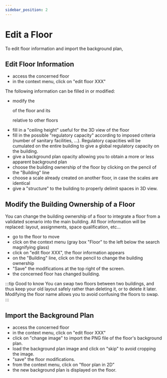 ```yaml
---
sidebar_position: 2
---
```


# Edit a Floor

<Youtube code="yw4XtiZNnu8"/>

To edit floor information and import the background plan,


## Edit Floor Information

-   access the concerned floor
-   in the context menu, click on "edit floor XXX"

The following information can be filled in or modified:

-   modify the <P code="floor:name" /> of the floor and its <P code="floor:level" /> relative to other floors
-   fill in a "ceiling height" useful for the 3D view of the floor
-   fill in the possible "regulatory capacity" according to imposed criteria (number of sanitary facilities, ...). Regulatory capacities will be cumulated on the entire building to give a global regulatory capacity on the building.
-   give a background plan opacity allowing you to obtain a more or less apparent background plan
-   choose the building ownership of the floor by clicking on the pencil of the "Building" line
-   choose a scale already created on another floor, in case the scales are identical
-   give a "structure" to the building to properly delimit spaces in 3D view.


## Modify the Building Ownership of a Floor

You can change the building ownership of a floor to integrate a floor from a validated scenario into the main building.
All floor information will be replaced: layout, assignments, space qualification, etc...

-	go to the floor to move
-	click on the context menu (gray box "Floor" to the left below the search magnifying glass)
-	click on "edit floor XXX", the floor information appears
-	on the "Building" line, click on the pencil to change the building ownership
-	"Save" the modifications at the top right of the screen.
-	the concerned floor has changed building.

:::tip Good to know
You can swap two floors between two buildings, and thus keep your old layout safely rather than deleting it, or to delete it later. Modifying the floor name allows you to avoid confusing the floors to swap.
:::


## Import the Background Plan

-   access the concerned floor
-   in the context menu, click on "edit floor XXX"
-   click on "change image" to import the PNG file of the floor's background plan.
-   load the background plan image and click on "skip" to avoid cropping the image.
-   "save" the floor modifications.
-   from the context menu, click on "floor plan in 2D"
-   the new background plan is displayed on the floor.
